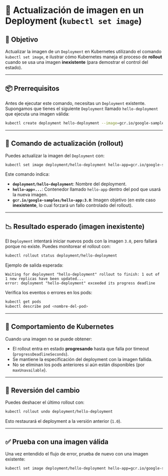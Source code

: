 # 🚀 Actualización de imagen en un Deployment (`kubectl set image`)

## 🎯 Objetivo

Actualizar la imagen de un `Deployment` en Kubernetes utilizando el comando `kubectl set image`, e ilustrar cómo Kubernetes maneja el proceso de **rollout** cuando se usa una imagen **inexistente** (para demostrar el control del estado).

---

## 📦 Prerrequisitos

Antes de ejecutar este comando, necesitas un `Deployment` existente. Supongamos que tienes el siguiente `Deployment` llamado `hello-deployment` que ejecuta una imagen válida:

```bash
kubectl create deployment hello-deployment --image=gcr.io/google-samples/hello-app:1.0
```

---

## 🔁 Comando de actualización (rollout)

Puedes actualizar la imagen del `Deployment` con:

```bash
kubectl set image deployment/hello-deployment hello-app=gcr.io/google-samples/hello-app:3.0
```

Este comando indica:

* **`deployment/hello-deployment`**: Nombre del deployment.
* **`hello-app=...`**: Contenedor llamado `hello-app` dentro del pod que usará la nueva imagen.
* **`gcr.io/google-samples/hello-app:3.0`**: Imagen objetivo (en este caso **inexistente**, lo cual forzará un fallo controlado del rollout).

---

## 📉 Resultado esperado (imagen inexistente)

El `Deployment` intentará iniciar nuevos pods con la imagen `3.0`, pero fallará porque no existe. Puedes monitorear el rollout con:

```bash
kubectl rollout status deployment/hello-deployment
```

Ejemplo de salida esperada:

```
Waiting for deployment "hello-deployment" rollout to finish: 1 out of 1 new replicas have been updated...
error: deployment "hello-deployment" exceeded its progress deadline
```

Verifica los eventos o errores en los pods:

```bash
kubectl get pods
kubectl describe pod <nombre-del-pod>
```

---

## 🧠 Comportamiento de Kubernetes

Cuando una imagen no se puede obtener:

* El rollout entra en estado **progresando** hasta que falla por timeout (`progressDeadlineSeconds`).
* Se mantiene la especificación del deployment con la imagen fallida.
* No se eliminan los pods anteriores si aún están disponibles (por `maxUnavailable`).

---

## 🛑 Reversión del cambio

Puedes deshacer el último rollout con:

```bash
kubectl rollout undo deployment/hello-deployment
```

Esto restaurará el deployment a la versión anterior (`1.0`).

---

## ✅ Prueba con una imagen válida

Una vez entendido el flujo de error, prueba de nuevo con una imagen existente:

```bash
kubectl set image deployment/hello-deployment hello-app=gcr.io/google-samples/hello-app:1.0
```
